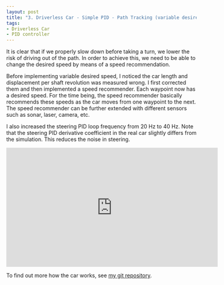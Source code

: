 ```yaml
---
layout: post
title: "3. Driverless Car - Simple PID - Path Tracking (variable desired speed)"
tags:
- Driverless Car
- PID controller
---
```


It is clear that if we properly slow down before taking a turn, we lower the
risk of driving out of the path. In order to achieve this, we need to be able to
change the desired speed by means of a speed recommendation.

Before implementing variable desired speed, I noticed the car length and
displacement per shaft revolution was measured wrong. I first corrected them and
then implemented a speed recommender. Each waypoint now has a desired speed. For
the time being, the speed recommender basically recommends these speeds as the
car moves from one waypoint to the next. The speed recommender can be further
extended with different sensors such as sonar, laser, camera, etc.

I also increased the steering PID loop frequency from 20 Hz to 40 Hz. Note that
the steering PID derivative coefficient in the real car slightly differs from
the simulation. This reduces the noise in steering.

<iframe width="560" height="315" src="https://www.youtube.com/embed/70_gBYIDxqU" frameborder="0" allowfullscreen></iframe>

To find out more how the car works, see [my git repository][2].

[2]: https://github.com/gokhanettin/driverless-rccar/tree/dec8ea910758346810a68bb474581f92bcb6ce48
